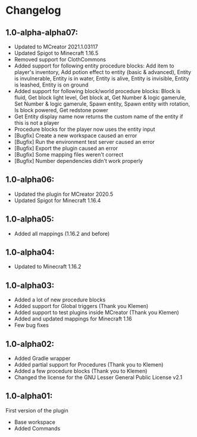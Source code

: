 # Changelog

## 1.0-alpha-alpha07:
* Updated to MCreator 2021.1.03117
* Updated Spigot to Minecraft 1.16.5
* Removed support for ClothCommons
* Added support for following entity procedure blocks: Add item to player's inventory, Add potion effect to entity (basic & advanced), Entity is invulnerable, Entity is in water, Entity is alive, Entity is invisible, Entity is leashed, Entity is on ground
* Added support for following block/world procedure blocks: Block is fluid, Get block light level, Get block at, Get Number & logic gamerule, Set Number & logic gamerule, Spawn entity, Spawn entity with rotation, Is block powered, Get redstone power 
* Get Entity display name now returns the custom name of the entity if this is not a player
* Procedure blocks for the player now uses the entity input
* [Bugfix] Create a new workspace caused an error
* [Bugfix] Run the environment test server caused an error
* [Bugfix] Export the plugin caused an error
* [Bugfix] Some mapping files weren't correct
* [Bugfix] Number dependencies didn't work properly

## 1.0-alpha06:
* Updated the plugin for MCreator 2020.5
* Updated Spigot for Minecraft 1.16.4

## 1.0-alpha05:
* Added all mappings (1.16.2 and before)

## 1.0-alpha04:
* Updated to Minecraft 1.16.2

## 1.0-alpha03:
* Added a lot of new procedure blocks
* Added support for Global triggers (Thank you Klemen)
* Added support to test plugins inside MCreator (Thank you Klemen)
* Added and updated mappings for Minecraft 1.16
* Few bug fixes

## 1.0-alpha02:
* Added Gradle wrapper
* Added partial support for Procedures (Thank you to Klemen)
* Added a few procedure blocks (Thank you to Klemen)
* Changed the license for the GNU Lesser General Public License v2.1

## 1.0-alpha01:
First version of the plugin
* Base workspace
* Added Commands
